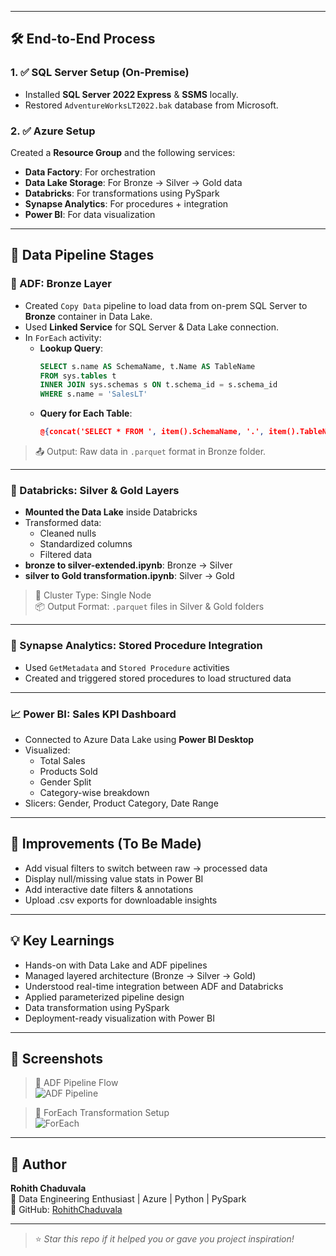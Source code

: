 
---

## 🛠️ End-to-End Process

### 1. ✅ SQL Server Setup (On-Premise)
- Installed **SQL Server 2022 Express** & **SSMS** locally.
- Restored `AdventureWorksLT2022.bak` database from Microsoft.

### 2. ✅ Azure Setup
Created a **Resource Group** and the following services:
- **Data Factory**: For orchestration
- **Data Lake Storage**: For Bronze → Silver → Gold data
- **Databricks**: For transformations using PySpark
- **Synapse Analytics**: For procedures + integration
- **Power BI**: For data visualization

---

## 🔄 Data Pipeline Stages

### 🔹 ADF: Bronze Layer

- Created `Copy Data` pipeline to load data from on-prem SQL Server to **Bronze** container in Data Lake.
- Used **Linked Service** for SQL Server & Data Lake connection.
- In `ForEach` activity:
  - **Lookup Query**:
    ```sql
    SELECT s.name AS SchemaName, t.Name AS TableName
    FROM sys.tables t
    INNER JOIN sys.schemas s ON t.schema_id = s.schema_id
    WHERE s.name = 'SalesLT'
    ```
  - **Query for Each Table**:
    ```json
    @{concat('SELECT * FROM ', item().SchemaName, '.', item().TableName)}
    ```

> 📤 Output: Raw data in `.parquet` format in Bronze folder.

---

### 🔸 Databricks: Silver & Gold Layers

- **Mounted the Data Lake** inside Databricks
- Transformed data:
  - Cleaned nulls
  - Standardized columns
  - Filtered data
- **bronze to silver-extended.ipynb**: Bronze → Silver  
- **silver to Gold transformation.ipynb**: Silver → Gold

> 🧪 Cluster Type: Single Node  
> 📦 Output Format: `.parquet` files in Silver & Gold folders

---

### 🔹 Synapse Analytics: Stored Procedure Integration

- Used `GetMetadata` and `Stored Procedure` activities
- Created and triggered stored procedures to load structured data

---

### 📈 Power BI: Sales KPI Dashboard

- Connected to Azure Data Lake using **Power BI Desktop**
- Visualized:
  - Total Sales
  - Products Sold
  - Gender Split
  - Category-wise breakdown
- Slicers: Gender, Product Category, Date Range

---

## 🚧 Improvements (To Be Made)

- Add visual filters to switch between raw → processed data
- Display null/missing value stats in Power BI
- Add interactive date filters & annotations
- Upload .csv exports for downloadable insights

---

## 💡 Key Learnings

- Hands-on with Data Lake and ADF pipelines
- Managed layered architecture (Bronze → Silver → Gold)
- Understood real-time integration between ADF and Databricks
- Applied parameterized pipeline design
- Data transformation using PySpark
- Deployment-ready visualization with Power BI

---

## 📸 Screenshots

> 📌 ADF Pipeline Flow  
![ADF Pipeline](./)

> 📌 ForEach Transformation Setup  
![ForEach](./)

---

## 🧠 Author

**Rohith Chaduvala**  
💼 Data Engineering Enthusiast | Azure | Python | PySpark    
🔗 GitHub: [RohithChaduvala](https://github.com/RohithChaduvala)

---

> ⭐ *Star this repo if it helped you or gave you project inspiration!*

